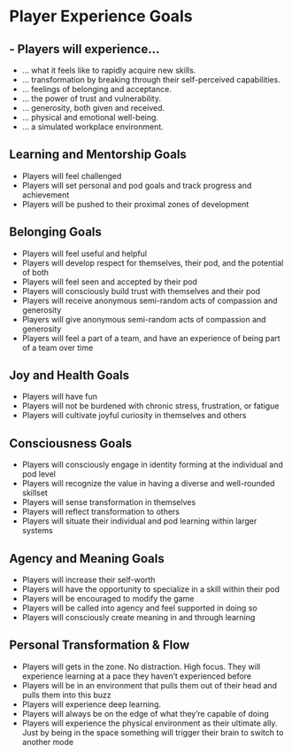# Player Experience Goals

## - Players will experience...
- … what it feels like to rapidly acquire new skills.
- … transformation by breaking through their self-perceived capabilities.
- … feelings of belonging and acceptance.
- … the power of trust and vulnerability.
- … generosity, both given and received.
- … physical and emotional well-being.
- … a simulated workplace environment.

## Learning and Mentorship Goals
- Players will feel challenged
- Players will set personal and pod goals and track progress and achievement
- Players will be pushed to their proximal zones of development

## Belonging Goals
- Players will feel useful and helpful
- Players will develop respect for themselves, their pod, and the potential of both
- Players will feel seen and accepted by their pod
- Players will consciously build trust with themselves and their pod
- Players will receive anonymous semi-random acts of compassion and generosity
- Players will give anonymous semi-random acts of compassion and generosity
- Players will feel a part of a team, and have an experience of being part of a team over time

## Joy and Health Goals
- Players will have fun
- Players will not be burdened with chronic stress, frustration, or fatigue
- Players will cultivate joyful curiosity in themselves and others

## Consciousness Goals
- Players will consciously engage in identity forming at the individual and pod level
- Players will recognize the value in having a diverse and well-rounded skillset
- Players will sense transformation in themselves
- Players will reflect transformation to others
- Players will situate their individual and pod learning within larger systems

## Agency and Meaning Goals
- Players will increase their self-worth
- Players will have the opportunity to specialize in a skill within their pod
- Players will be encouraged to modify the game
- Players will be called into agency and feel supported in doing so
- Players will consciously create meaning in and through learning

## Personal Transformation & Flow
- Players will gets in the zone. No distraction. High focus. They will experience learning at a pace they haven’t experienced before
- Players will be in an environment that pulls them out of their head and pulls them into this buzz
- Players will experience deep learning.
- Players will always be on the edge of what they’re capable of doing
- Players will experience the physical environment as their ultimate ally. Just by being in the space something will trigger their brain to switch to another mode
